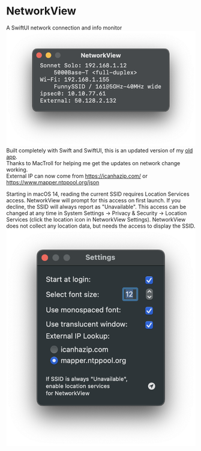 # NetworkView
A SwiftUI network connection and info monitor  
![Translucent Dark NetworkView window](./images/Translucent-Dark.png?raw=true? "NetworkView Window")   
Built completely with Swift and SwiftUI, this is an updated version of my [old app](https://github.com/ehemmete/NetworkInfoGUI).  
Thanks to MacTroll for helping me get the updates on network change working.  
External IP can now come from https://icanhazip.com/ or https://www.mapper.ntppool.org/json
  
Starting in macOS 14, reading the current SSID requires Location Services access.  NetworkView will prompt for this access on first launch.  If you decline, the SSID will always report as "Unavailable".  This access can be changed at any time in System Settings -> Privacy & Security -> Location Services (click the location icon in NetworkView Settings).  NetworkView does not collect any location data, but needs the access to display the SSID.  
![Settings window](./images/Settings.png?raw=true?)
